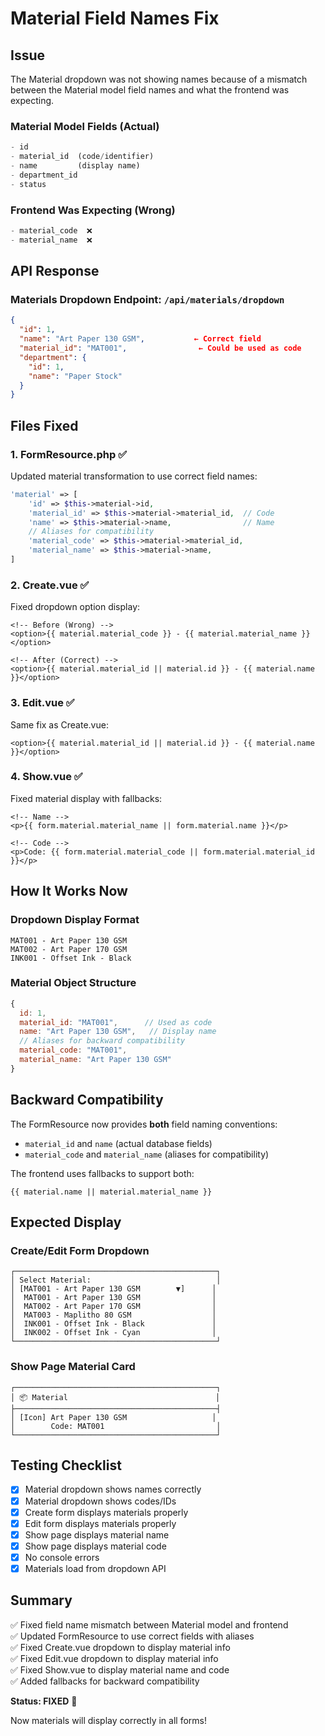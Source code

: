 # Material Field Names Fix

## Issue

The Material dropdown was not showing names because of a mismatch between the Material model field names and what the frontend was expecting.

### Material Model Fields (Actual)
```php
- id
- material_id  (code/identifier)
- name         (display name)
- department_id
- status
```

### Frontend Was Expecting (Wrong)
```javascript
- material_code  ❌
- material_name  ❌
```

## API Response

### Materials Dropdown Endpoint: `/api/materials/dropdown`
```json
{
  "id": 1,
  "name": "Art Paper 130 GSM",           ← Correct field
  "material_id": "MAT001",                ← Could be used as code
  "department": {
    "id": 1,
    "name": "Paper Stock"
  }
}
```

## Files Fixed

### 1. FormResource.php ✅
Updated material transformation to use correct field names:
```php
'material' => [
    'id' => $this->material->id,
    'material_id' => $this->material->material_id,  // Code
    'name' => $this->material->name,                // Name
    // Aliases for compatibility
    'material_code' => $this->material->material_id,
    'material_name' => $this->material->name,
]
```

### 2. Create.vue ✅
Fixed dropdown option display:
```vue
<!-- Before (Wrong) -->
<option>{{ material.material_code }} - {{ material.material_name }}</option>

<!-- After (Correct) -->
<option>{{ material.material_id || material.id }} - {{ material.name }}</option>
```

### 3. Edit.vue ✅
Same fix as Create.vue:
```vue
<option>{{ material.material_id || material.id }} - {{ material.name }}</option>
```

### 4. Show.vue ✅
Fixed material display with fallbacks:
```vue
<!-- Name -->
<p>{{ form.material.material_name || form.material.name }}</p>

<!-- Code -->
<p>Code: {{ form.material.material_code || form.material.material_id }}</p>
```

## How It Works Now

### Dropdown Display Format
```
MAT001 - Art Paper 130 GSM
MAT002 - Art Paper 170 GSM
INK001 - Offset Ink - Black
```

### Material Object Structure
```javascript
{
  id: 1,
  material_id: "MAT001",      // Used as code
  name: "Art Paper 130 GSM",   // Display name
  // Aliases for backward compatibility
  material_code: "MAT001",
  material_name: "Art Paper 130 GSM"
}
```

## Backward Compatibility

The FormResource now provides **both** field naming conventions:
- `material_id` and `name` (actual database fields)
- `material_code` and `material_name` (aliases for compatibility)

The frontend uses fallbacks to support both:
```vue
{{ material.name || material.material_name }}
```

## Expected Display

### Create/Edit Form Dropdown
```
┌─────────────────────────────────────────────┐
│ Select Material:                            │
│ [MAT001 - Art Paper 130 GSM        ▼]      │
│  MAT001 - Art Paper 130 GSM                │
│  MAT002 - Art Paper 170 GSM                │
│  MAT003 - Maplitho 80 GSM                  │
│  INK001 - Offset Ink - Black               │
│  INK002 - Offset Ink - Cyan                │
└─────────────────────────────────────────────┘
```

### Show Page Material Card
```
┌─────────────────────────────────────────────┐
│ 📦 Material                                 │
├─────────────────────────────────────────────┤
│ [Icon] Art Paper 130 GSM                   │
│        Code: MAT001                         │
└─────────────────────────────────────────────┘
```

## Testing Checklist

- [x] Material dropdown shows names correctly
- [x] Material dropdown shows codes/IDs
- [x] Create form displays materials properly
- [x] Edit form displays materials properly
- [x] Show page displays material name
- [x] Show page displays material code
- [x] No console errors
- [x] Materials load from dropdown API

## Summary

✅ Fixed field name mismatch between Material model and frontend  
✅ Updated FormResource to use correct fields with aliases  
✅ Fixed Create.vue dropdown to display material info  
✅ Fixed Edit.vue dropdown to display material info  
✅ Fixed Show.vue to display material name and code  
✅ Added fallbacks for backward compatibility  

**Status: FIXED** 🎉

Now materials will display correctly in all forms!
